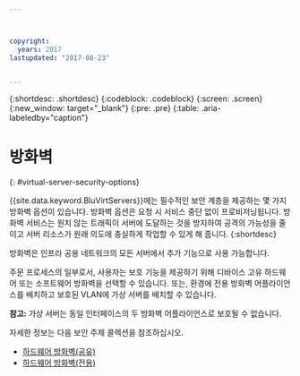 ```yaml
---



copyright:
  years: 2017
lastupdated: "2017-08-23"


---
```


{:shortdesc: .shortdesc}
{:codeblock: .codeblock}
{:screen: .screen}
{:new_window: target="_blank"}
{:pre: .pre}
{:table: .aria-labeledby="caption"}


# 방화벽
{: #virtual-server-security-options}

{{site.data.keyword.BluVirtServers}}에는 필수적인 보안 계층을 제공하는 몇 가지 방화벽 옵션이 있습니다.  방화벽 옵션은 요청 시 서비스 중단 없이 프로비저닝됩니다. 방화벽 서비스는 원치 않는 트래픽이 서버에 도달하는 것을 방지하여 공격의 가능성을 줄이고 서버 리소스가 원래 의도에 충실하게 작업할 수 있게 해 줍니다.
{:shortdesc}

방화벽은 인프라 공용 네트워크의 모든 서버에서 추가 기능으로 사용 가능합니다.

주문 프로세스의 일부로서, 사용자는 보호 기능을 제공하기 위해 디바이스 고유 하드웨어 또는 소프트웨어 방화벽을 선택할 수 있습니다. 또는, 환경에 전용 방화벽 어플라이언스를 배치하고 보호된 VLAN에 가상 서버를 배치할 수 있습니다.  

**참고:** 가상 서버는 동일 인터페이스의 두 방화벽 어플라이언스로 보호될 수 없습니다. 

자세한 정보는 다음 보안 주제 콜렉션을 참조하십시오. 

* [하드웨어 방화벽(공유)](../infrastructure/hardware-firewall-shared/getting-started.html)
* [하드웨어 방화벽(전용)](../infrastructure/hardware-firewall-dedicated/getting-started.html)
